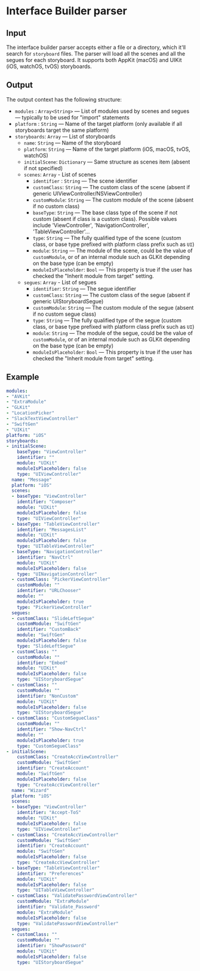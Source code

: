 # Interface Builder parser

## Input

The interface builder parser accepts either a file or a directory, which it'll search for `storyboard` files. The parser will load all the scenes and all the segues for each storyboard. It supports both AppKit (macOS) and UIKit (iOS, watchOS, tvOS) storyboards.

## Output

The output context has the following structure:

 - `modules`    : `Array<String>` — List of modules used by scenes and segues — typically to be used for "import" statements
 - `platform`   : `String` — Name of the target platform (only available if all storyboards target the same platform)
 - `storyboards`: `Array` — List of storyboards
    - `name`: `String` — Name of the storyboard
    - `platform`: `String` — Name of the target platform (iOS, macOS, tvOS, watchOS)
    - `initialScene`: `Dictionary` — Same structure as scenes item (absent if not specified)
    - `scenes`: `Array` - List of scenes
       - `identifier` : `String` — The scene identifier
       - `customClass`: `String` — The custom class of the scene (absent if generic UIViewController/NSViewController)
       - `customModule`: `String` — The custom module of the scene (absent if no custom class)
       - `baseType`: `String` — The base class type of the scene if not custom (absent if class is a custom class).
          Possible values include 'ViewController', 'NavigationController', 'TableViewController'…
       - `type`: `String` — The fully qualified type of the scene (custom class, or base type prefixed with platform
          class prefix such as `UI`)
       - `module`: `String` — The module of the scene, could be the value of `customModule`, or of an internal module
          such as GLKit depending on the base type (can be empty)
       - `moduleIsPlaceholder`: `Bool` — This property is true if the user has checked the "Inherit module from target"
          setting.
    - `segues`: `Array` - List of segues
       - `identifier`: `String` — The segue identifier
       - `customClass`: `String` — The custom class of the segue (absent if generic UIStoryboardSegue)
       - `customModule`: `String` — The custom module of the segue (absent if no custom segue class)
       - `type`: `String` — The fully qualified type of the segue (custom class, or base type prefixed with platform
          class prefix such as `UI`)
       - `module`: `String` — The module of the segue, could be the value of `customModule`, or of an internal module
          such as GLKit depending on the base type (can be empty)
       - `moduleIsPlaceholder`: `Bool` — This property is true if the user has checked the "Inherit module from target"
          setting.

## Example

```yaml
modules:
- "AVKit"
- "ExtraModule"
- "GLKit"
- "LocationPicker"
- "SlackTextViewController"
- "SwiftGen"
- "UIKit"
platform: "iOS"
storyboards:
- initialScene:
    baseType: "ViewController"
    identifier: ""
    module: "UIKit"
    moduleIsPlaceholder: false
    type: "UIViewController"
  name: "Message"
  platform: "iOS"
  scenes:
  - baseType: "ViewController"
    identifier: "Composer"
    module: "UIKit"
    moduleIsPlaceholder: false
    type: "UIViewController"
  - baseType: "TableViewController"
    identifier: "MessagesList"
    module: "UIKit"
    moduleIsPlaceholder: false
    type: "UITableViewController"
  - baseType: "NavigationController"
    identifier: "NavCtrl"
    module: "UIKit"
    moduleIsPlaceholder: false
    type: "UINavigationController"
  - customClass: "PickerViewController"
    customModule: ""
    identifier: "URLChooser"
    module: ""
    moduleIsPlaceholder: true
    type: "PickerViewController"
  segues:
  - customClass: "SlideLeftSegue"
    customModule: "SwiftGen"
    identifier: "CustomBack"
    module: "SwiftGen"
    moduleIsPlaceholder: false
    type: "SlideLeftSegue"
  - customClass: ""
    customModule: ""
    identifier: "Embed"
    module: "UIKit"
    moduleIsPlaceholder: false
    type: "UIStoryboardSegue"
  - customClass: ""
    customModule: ""
    identifier: "NonCustom"
    module: "UIKit"
    moduleIsPlaceholder: false
    type: "UIStoryboardSegue"
  - customClass: "CustomSegueClass"
    customModule: ""
    identifier: "Show-NavCtrl"
    module: ""
    moduleIsPlaceholder: true
    type: "CustomSegueClass"
- initialScene:
    customClass: "CreateAccViewController"
    customModule: "SwiftGen"
    identifier: "CreateAccount"
    module: "SwiftGen"
    moduleIsPlaceholder: false
    type: "CreateAccViewController"
  name: "Wizard"
  platform: "iOS"
  scenes:
  - baseType: "ViewController"
    identifier: "Accept-ToS"
    module: "UIKit"
    moduleIsPlaceholder: false
    type: "UIViewController"
  - customClass: "CreateAccViewController"
    customModule: "SwiftGen"
    identifier: "CreateAccount"
    module: "SwiftGen"
    moduleIsPlaceholder: false
    type: "CreateAccViewController"
  - baseType: "TableViewController"
    identifier: "Preferences"
    module: "UIKit"
    moduleIsPlaceholder: false
    type: "UITableViewController"
  - customClass: "ValidatePasswordViewController"
    customModule: "ExtraModule"
    identifier: "Validate_Password"
    module: "ExtraModule"
    moduleIsPlaceholder: false
    type: "ValidatePasswordViewController"
  segues:
  - customClass: ""
    customModule: ""
    identifier: "ShowPassword"
    module: "UIKit"
    moduleIsPlaceholder: false
    type: "UIStoryboardSegue"
```
